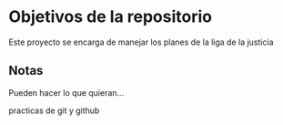 # Objetivos de la repositorio

Este proyecto se encarga de manejar los planes de la liga de la justicia


## Notas
Pueden hacer lo que quieran...

practicas de git y github
